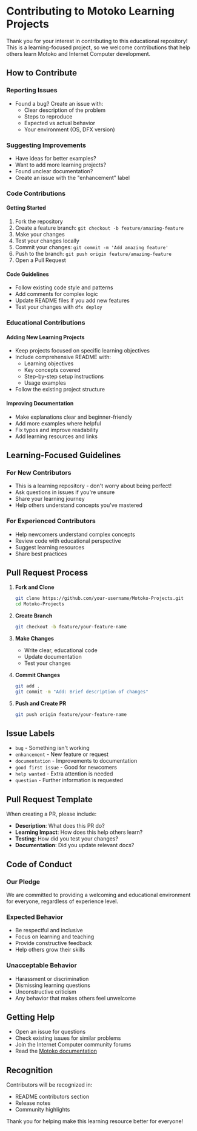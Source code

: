 # Contributing to Motoko Learning Projects

Thank you for your interest in contributing to this educational repository! This is a learning-focused project, so we welcome contributions that help others learn Motoko and Internet Computer development.

## How to Contribute

### Reporting Issues
- Found a bug? Create an issue with:
  - Clear description of the problem
  - Steps to reproduce
  - Expected vs actual behavior
  - Your environment (OS, DFX version)

### Suggesting Improvements
- Have ideas for better examples?
- Want to add more learning projects?
- Found unclear documentation?
- Create an issue with the "enhancement" label

### Code Contributions

#### Getting Started
1. Fork the repository
2. Create a feature branch: `git checkout -b feature/amazing-feature`
3. Make your changes
4. Test your changes locally
5. Commit your changes: `git commit -m 'Add amazing feature'`
6. Push to the branch: `git push origin feature/amazing-feature`
7. Open a Pull Request

#### Code Guidelines
- Follow existing code style and patterns
- Add comments for complex logic
- Update README files if you add new features
- Test your changes with `dfx deploy`

### Educational Contributions

#### Adding New Learning Projects
- Keep projects focused on specific learning objectives
- Include comprehensive README with:
  - Learning objectives
  - Key concepts covered
  - Step-by-step setup instructions
  - Usage examples
- Follow the existing project structure

#### Improving Documentation
- Make explanations clear and beginner-friendly
- Add more examples where helpful
- Fix typos and improve readability
- Add learning resources and links

## Learning-Focused Guidelines

### For New Contributors
- This is a learning repository - don't worry about being perfect!
- Ask questions in issues if you're unsure
- Share your learning journey
- Help others understand concepts you've mastered

### For Experienced Contributors
- Help newcomers understand complex concepts
- Review code with educational perspective
- Suggest learning resources
- Share best practices

## Pull Request Process

1. **Fork and Clone**
   ```bash
   git clone https://github.com/your-username/Motoko-Projects.git
   cd Motoko-Projects
   ```

2. **Create Branch**
   ```bash
   git checkout -b feature/your-feature-name
   ```

3. **Make Changes**
   - Write clear, educational code
   - Update documentation
   - Test your changes

4. **Commit Changes**
   ```bash
   git add .
   git commit -m "Add: Brief description of changes"
   ```

5. **Push and Create PR**
   ```bash
   git push origin feature/your-feature-name
   ```

## Issue Labels

- `bug` - Something isn't working
- `enhancement` - New feature or request
- `documentation` - Improvements to documentation
- `good first issue` - Good for newcomers
- `help wanted` - Extra attention is needed
- `question` - Further information is requested

## Pull Request Template

When creating a PR, please include:

- **Description**: What does this PR do?
- **Learning Impact**: How does this help others learn?
- **Testing**: How did you test your changes?
- **Documentation**: Did you update relevant docs?

## Code of Conduct

### Our Pledge
We are committed to providing a welcoming and educational environment for everyone, regardless of experience level.

### Expected Behavior
- Be respectful and inclusive
- Focus on learning and teaching
- Provide constructive feedback
- Help others grow their skills

### Unacceptable Behavior
- Harassment or discrimination
- Dismissing learning questions
- Unconstructive criticism
- Any behavior that makes others feel unwelcome

## Getting Help

- Open an issue for questions
- Check existing issues for similar problems
- Join the Internet Computer community forums
- Read the [Motoko documentation](https://internetcomputer.org/docs/current/developer-docs/language-guide/motoko)

## Recognition

Contributors will be recognized in:
- README contributors section
- Release notes
- Community highlights

Thank you for helping make this learning resource better for everyone!
